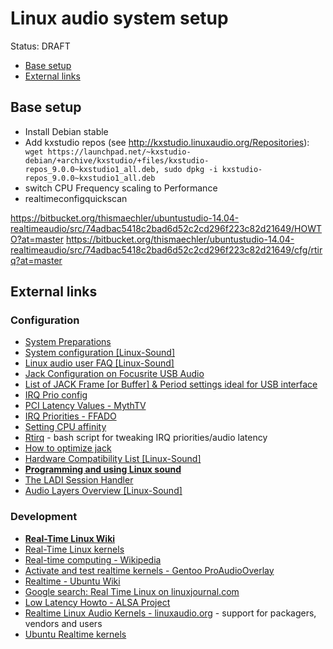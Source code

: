 # Linux audio system setup
Status: DRAFT

<!-- MarkdownTOC depth=3-->

- [Base setup](#base-setup)
- [External links](#external-links)

<!-- /MarkdownTOC -->


## Base setup

 * Install Debian stable
 * Add kxstudio repos (see http://kxstudio.linuxaudio.org/Repositories): ` wget https://launchpad.net/~kxstudio-debian/+archive/kxstudio/+files/kxstudio-repos_9.0.0~kxstudio1_all.deb, sudo dpkg -i kxstudio-repos_9.0.0~kxstudio1_all.deb`
 * switch CPU Frequency scaling to Performance
 * realtimeconfigquickscan



https://bitbucket.org/thismaechler/ubuntustudio-14.04-realtimeaudio/src/74adbac5418c2bad6d52c2cd296f223c82d21649/HOWTO?at=master
https://bitbucket.org/thismaechler/ubuntustudio-14.04-realtimeaudio/src/74adbac5418c2bad6d52c2cd296f223c82d21649/cfg/rtirq?at=master

## External links

### Configuration
 * [System Preparations](http://www.penguinproducer.com/2011/09/system-preparations/)
 * [System configuration [Linux-Sound]](http://wiki.linuxaudio.org/wiki/system_configuration)
 * [Linux audio user FAQ [Linux-Sound]](http://wiki.linuxaudio.org/faq/start)
 * [Jack Configuration on Focusrite USB Audio](https://bitbucket.org/thismaechler/ubuntustudio-14.04-realtimeaudio/src/74adbac5418c2bad6d52c2cd296f223c82d21649/HOWTO?at=master#HOWTO-88)
 * [List of JACK Frame [or Buffer] & Period settings ideal for USB interface](http://wiki.linuxaudio.org/wiki/list_of_jack_frame_period_settings_ideal_for_usb_interface)
 * [IRQ Prio config](https://bitbucket.org/thismaechler/ubuntustudio-14.04-realtimeaudio/src/74adbac5418c2bad6d52c2cd296f223c82d21649/HOWTO?at=master#HOWTO-179)
 * [PCI Latency Values - MythTV](https://www.mythtv.org/wiki/PCI_Latency)
 * [IRQ Priorities - FFADO](http://subversion.ffado.org/wiki/IrqPriorities)
 * [Setting CPU affinity](http://www.cyberciti.biz/tips/setting-processor-affinity-certain-task-or-process.html)
 * [Rtirq](http://alsa.opensrc.org/Rtirq) - bash script for tweaking IRQ priorities/audio latency
 * [How to optimize jack](http://wiki.linuxaudio.org/wiki/optimize_jack)
 * [Hardware Compatibility List [Linux-Sound]](http://wiki.linuxaudio.org/apps/categories/start?idx=hw)
 * **[Programming and using Linux sound](http://jan.newmarch.name/LinuxSound/)**
 * [The LADI Session Handler](http://www.penguinproducer.com/Blog/2011/12/the-ladi-session-handler/)
 * [Audio Layers Overview [Linux-Sound]](http://wiki.linuxaudio.org/wiki/audio_layers_overview)

### Development

 * **[Real-Time Linux Wiki](https://rt.wiki.kernel.org/index.php/Main_Page)**
  * [Real-Time Linux kernels](https://www.kernel.org/pub/linux/kernel/projects/rt/)
 * [Real-time computing - Wikipedia](https://en.wikipedia.org/wiki/Real-time_computing)
 * [Activate and test realtime kernels - Gentoo ProAudioOverlay](http://proaudio.tuxfamily.org/wiki/index.php?title=Realtime_%28RT%29_Kernel#Activate_and_test_RT)
 * [Realtime - Ubuntu Wiki](https://wiki.ubuntu.com/RealTime?highlight=%28realtime%29)
 * [Google search: Real Time Linux on linuxjournal.com](https://www.google.com/?q=Real+Time+Linux+site:http:%2F%2Fwww.linuxjournal.com%2F)
 * [Low Latency Howto - ALSA Project](http://www.alsa-project.org/main/index.php/Low_latency_howto)
 * [Realtime Linux Audio Kernels - linuxaudio.org](http://wiki.linuxaudio.org/wiki/kernel/start) - support for packagers, vendors and users
 * [Ubuntu Realtime kernels](https://wiki.ubuntu.com/RealTime?highlight=%28realtime%29)